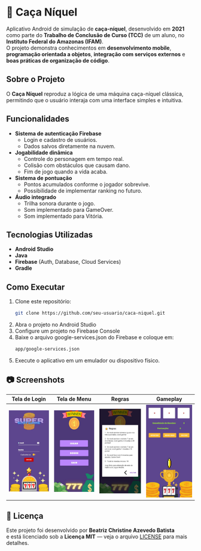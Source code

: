 # 🎰 Caça Níquel

Aplicativo Android de simulação de **caça-níquel**, desenvolvido em **2021** como parte do **Trabalho de Conclusão de Curso (TCC)** de um aluno, no **Instituto Federal do Amazonas (IFAM)**.  
O projeto demonstra conhecimentos em **desenvolvimento mobile**, **programação orientada a objetos**, **integração com serviços externos** e **boas práticas de organização de código**.

## Sobre o Projeto
O **Caça Níquel** reproduz a lógica de uma máquina caça-níquel clássica, permitindo que o usuário interaja com uma interface simples e intuitiva.  

## Funcionalidades 
- **Sistema de autenticação Firebase**
  - Login e cadastro de usuários.
  - Dados salvos diretamente na nuvem.
- **Jogabilidade dinâmica**
  - Controle do personagem em tempo real.
  - Colisão com obstáculos que causam dano.
  - Fim de jogo quando a vida acaba.
- **Sistema de pontuação**
  - Pontos acumulados conforme o jogador sobrevive.
  - Possibilidade de implementar ranking no futuro.
- **Áudio integrado**
  - Trilha sonora durante o jogo.
  - Som implementado para GameOver.
  - Som implementado para Vitória.

## Tecnologias Utilizadas
- **Android Studio**  
- **Java**  
- **Firebase** (Auth, Database, Cloud Services)  
- **Gradle**

## Como Executar
1. Clone este repositório:
   ```bash
   git clone https://github.com/seu-usuario/caca-niquel.git
   ```
2. Abra o projeto no Android Studio
3. Configure um projeto no Firebase Console
4. Baixe o arquivo google-services.json do Firebase e coloque em:
   ```bash
   app/google-services.json
   ```
5. Execute o aplicativo em um emulador ou dispositivo físico.

## 📷 Screenshots

| Tela de Login | Tela de Menu | Regras | Gameplay |
|---------------|--------------|----------|-----------|
| <img src="screenshots/login-tela.jpeg" width="180"/> | <img src="screenshots/menu-tela.jpeg" width="180"/> | <img src="screenshots/regras-tela.jpeg" width="180"/> | <img src="screenshots/game-tela.jpeg" width="180"/> |


## 📄 Licença
Este projeto foi desenvolvido por **Beatriz Christine Azevedo Batista**  
e está licenciado sob a **Licença MIT** — veja o arquivo [LICENSE](LICENSE) para mais detalhes.

